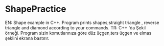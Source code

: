 # ShapePractice
EN:
Shape example in C++.
Program prints shapes;straight triangle , reverse triangle and diamond according to your commands.
TR:
C++ 'da Şekil örneği.
Program sizin komutlarınıza göre düz üçgen,ters üçgen ve elmas şeklini ekrana bastırır.

